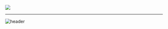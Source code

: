<a href="https://github.com/dododo3o"><img src="https://hits.seeyoufarm.com/api/count/incr/badge.svg?url=https%3A%2F%2Fgithub.com%2Fdododo3o&count_bg=%23C2C0C0&title_bg=%23000000&icon=github.svg&icon_color=%23FFFFFF&title=hits&edge_flat=false)"/></a>
- - -
![header](https://capsule-render.vercel.app/api?type=cylinder&color=0:FFe4e1,100:F5F5dc&text=김현정&animation=twinkling&fontColor=444444&fontSize=40&fontAlign=50&fontAlignY=43&descSize=25&desc=안보야줌&descAlign=50&descAlignY=75)
